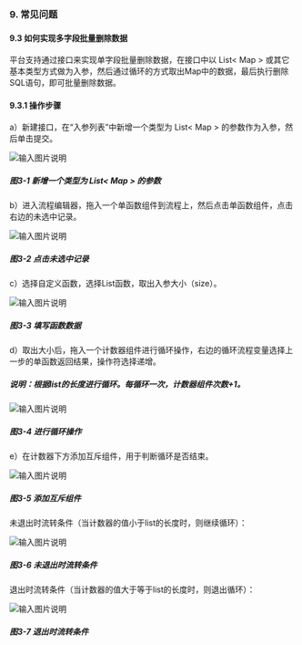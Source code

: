### 9. 常见问题

#### 9.3 如何实现多字段批量删除数据

平台支持通过接口来实现单字段批量删除数据，在接口中以 List< Map > 或其它基本类型方式做为入参，然后通过循环的方式取出Map中的数据，最后执行删除SQL语句，即可批量删除数据。

#### 9.3.1 操作步骤

a）新建接口，在“入参列表”中新增一个类型为 List< Map > 的参数作为入参，然后单击提交。

![输入图片说明](../../../images/SoFlu%EF%BC%88%E5%90%8E%E7%AB%AF%EF%BC%89%E5%BC%80%E5%8F%91%E5%B9%B3%E5%8F%B0/1.%20%E6%9C%80%E6%96%B0%E7%89%88%E6%9C%AC%20-%20%E6%9B%B4%E6%96%B0%E6%97%A5%E6%9C%9F%20-%202022.10.08/9.%20%E5%B8%B8%E8%A7%81%E9%97%AE%E9%A2%98/3-1.png)

##### 图3-1 新增一个类型为 List< Map > 的参数

b）进入流程编辑器，拖入一个单函数组件到流程上，然后点击单函数组件，点击右边的未选中记录。

![输入图片说明](../../../images/SoFlu%EF%BC%88%E5%90%8E%E7%AB%AF%EF%BC%89%E5%BC%80%E5%8F%91%E5%B9%B3%E5%8F%B0/1.%20%E6%9C%80%E6%96%B0%E7%89%88%E6%9C%AC%20-%20%E6%9B%B4%E6%96%B0%E6%97%A5%E6%9C%9F%20-%202022.10.08/9.%20%E5%B8%B8%E8%A7%81%E9%97%AE%E9%A2%98/3-2.png)

##### 图3-2 点击未选中记录

c）选择自定义函数，选择List函数，取出入参大小（size）。

![输入图片说明](../../../images/SoFlu%EF%BC%88%E5%90%8E%E7%AB%AF%EF%BC%89%E5%BC%80%E5%8F%91%E5%B9%B3%E5%8F%B0/1.%20%E6%9C%80%E6%96%B0%E7%89%88%E6%9C%AC%20-%20%E6%9B%B4%E6%96%B0%E6%97%A5%E6%9C%9F%20-%202022.10.08/9.%20%E5%B8%B8%E8%A7%81%E9%97%AE%E9%A2%98/3-3.png)

##### 图3-3 填写函数数据

d）取出大小后，拖入一个计数器组件进行循环操作，右边的循环流程变量选择上一步的单函数返回结果，操作符选择递增。

##### 说明：根据list的长度进行循环。每循环一次，计数器组件次数+1。

![输入图片说明](../../../images/SoFlu%EF%BC%88%E5%90%8E%E7%AB%AF%EF%BC%89%E5%BC%80%E5%8F%91%E5%B9%B3%E5%8F%B0/1.%20%E6%9C%80%E6%96%B0%E7%89%88%E6%9C%AC%20-%20%E6%9B%B4%E6%96%B0%E6%97%A5%E6%9C%9F%20-%202022.10.08/9.%20%E5%B8%B8%E8%A7%81%E9%97%AE%E9%A2%98/3-4.png)

##### 图3-4 进行循环操作

e）在计数器下方添加互斥组件，用于判断循环是否结束。

![输入图片说明](../../../images/SoFlu%EF%BC%88%E5%90%8E%E7%AB%AF%EF%BC%89%E5%BC%80%E5%8F%91%E5%B9%B3%E5%8F%B0/1.%20%E6%9C%80%E6%96%B0%E7%89%88%E6%9C%AC%20-%20%E6%9B%B4%E6%96%B0%E6%97%A5%E6%9C%9F%20-%202022.10.08/9.%20%E5%B8%B8%E8%A7%81%E9%97%AE%E9%A2%98/3-5.png)

##### 图3-5 添加互斥组件

未退出时流转条件（当计数器的值小于list的长度时，则继续循环）：

![输入图片说明](../../../images/SoFlu%EF%BC%88%E5%90%8E%E7%AB%AF%EF%BC%89%E5%BC%80%E5%8F%91%E5%B9%B3%E5%8F%B0/1.%20%E6%9C%80%E6%96%B0%E7%89%88%E6%9C%AC%20-%20%E6%9B%B4%E6%96%B0%E6%97%A5%E6%9C%9F%20-%202022.10.08/9.%20%E5%B8%B8%E8%A7%81%E9%97%AE%E9%A2%98/3-6.png)

##### 图3-6 未退出时流转条件

退出时流转条件（当计数器的值大于等于list的长度时，则退出循环）：

![输入图片说明](../../../images/SoFlu%EF%BC%88%E5%90%8E%E7%AB%AF%EF%BC%89%E5%BC%80%E5%8F%91%E5%B9%B3%E5%8F%B0/1.%20%E6%9C%80%E6%96%B0%E7%89%88%E6%9C%AC%20-%20%E6%9B%B4%E6%96%B0%E6%97%A5%E6%9C%9F%20-%202022.10.08/9.%20%E5%B8%B8%E8%A7%81%E9%97%AE%E9%A2%98/3-7.png)

##### 图3-7 退出时流转条件
